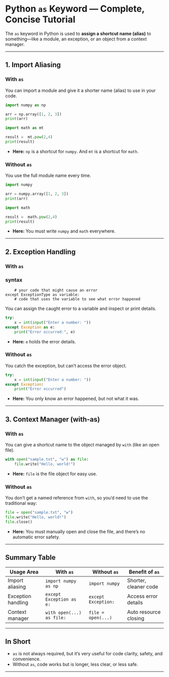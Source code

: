 # Python `as` Keyword — Complete, Concise Tutorial

The `as` keyword in Python is used to **assign a shortcut name (alias)** to something—like a module, an exception, or an object from a context manager.

---

## 1. Import Aliasing

### **With `as`**

You can import a module and give it a shorter name (alias) to use in your code.

```python
import numpy as np

arr = np.array([1, 2, 3])
print(arr)
```

```python
import math as mt

result =  mt.pow(2,4)
print(result)
```

- **Here:** `np` is a shortcut for `numpy`. And `mt` is a shortcut for `math`.

### **Without `as`**

You use the full module name every time.

```python
import numpy

arr = numpy.array([1, 2, 3])
print(arr)
```

```python
import math

result =  math.pow(2,4)
print(result)
```

- **Here:** You must write `numpy` and `math` everywhere.

---

## 2. Exception Handling

### **With `as`**

### syntax

```try:
    # your code that might cause an error
except ExceptionType as variable:
    # code that uses the variable to see what error happened
```

You can assign the caught error to a variable and inspect or print details.

```python
try:
    x = int(input("Enter a number: "))
except Exception as e:
    print("Error occurred:", e)
```

- **Here:** `e` holds the error details.

### **Without `as`**

You catch the exception, but can’t access the error object.

```python
try:
    x = int(input("Enter a number: "))
except Exception:
    print("Error occurred")
```

- **Here:** You only know an error happened, but not what it was.

---

## 3. Context Manager (with-as)

### **With `as`**

You can give a shortcut name to the object managed by `with` (like an open file).

```python
with open("sample.txt", "w") as file:
    file.write("Hello, world!")
```

- **Here:** `file` is the file object for easy use.

### **Without `as`**

You don’t get a named reference from `with`, so you’d need to use the traditional way:

```python
file = open("sample.txt", "w")
file.write("Hello, world!")
file.close()
```

- **Here:** You must manually open and close the file, and there’s no automatic error safety.

---

## **Summary Table**

| Usage Area         | With `as`                 | Without `as`        | Benefit of `as`       |
| ------------------ | ------------------------- | ------------------- | --------------------- |
| Import aliasing    | `import numpy as np`      | `import numpy`      | Shorter, cleaner code |
| Exception handling | `except Exception as e:`  | `except Exception:` | Access error details  |
| Context manager    | `with open(...) as file:` | `file = open(...)`  | Auto resource closing |

---

## **In Short**

- `as` is not always required, but it’s very useful for code clarity, safety, and convenience.
- Without `as`, code works but is longer, less clear, or less safe.

---
